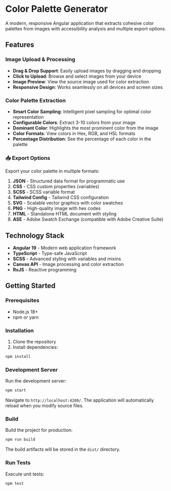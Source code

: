 # Color Palette Generator

A modern, responsive Angular application that extracts cohesive color palettes from images with accessibility analysis and multiple export options.

## Features

###  Image Upload & Processing
- **Drag & Drop Support**: Easily upload images by dragging and dropping
- **Click to Upload**: Browse and select images from your device
- **Image Preview**: View the source image used for color extraction
- **Responsive Design**: Works seamlessly on all devices and screen sizes

###  Color Palette Extraction
- **Smart Color Sampling**: Intelligent pixel sampling for optimal color representation
- **Configurable Colors**: Extract 3-10 colors from your image
- **Dominant Color**: Highlights the most prominent color from the image
- **Color Formats**: View colors in Hex, RGB, and HSL formats
- **Percentage Distribution**: See the percentage of each color in the palette

### 📥 Export Options
Export your color palette in multiple formats:

1. **JSON** - Structured data format for programmatic use
2. **CSS** - CSS custom properties (variables)
3. **SCSS** - SCSS variable format
4. **Tailwind Config** - Tailwind CSS configuration
5. **SVG** - Scalable vector graphics with color swatches
6. **PNG** - High-quality image with hex codes
7. **HTML** - Standalone HTML document with styling
8. **ASE** - Adobe Swatch Exchange (compatible with Adobe Creative Suite)

## Technology Stack

- **Angular 19** - Modern web application framework
- **TypeScript** - Type-safe JavaScript
- **SCSS** - Advanced styling with variables and mixins
- **Canvas API** - Image processing and color extraction
- **RxJS** - Reactive programming


## Getting Started

### Prerequisites
- Node.js 18+
- npm or yarn

### Installation

1. Clone the repository
2. Install dependencies:
```bash
npm install
```

### Development Server

Run the development server:
```bash
npm start
```

Navigate to `http://localhost:4200/`. The application will automatically reload when you modify source files.

### Build

Build the project for production:
```bash
npm run build
```

The build artifacts will be stored in the `dist/` directory.

### Run Tests

Execute unit tests:
```bash
npm test
```
